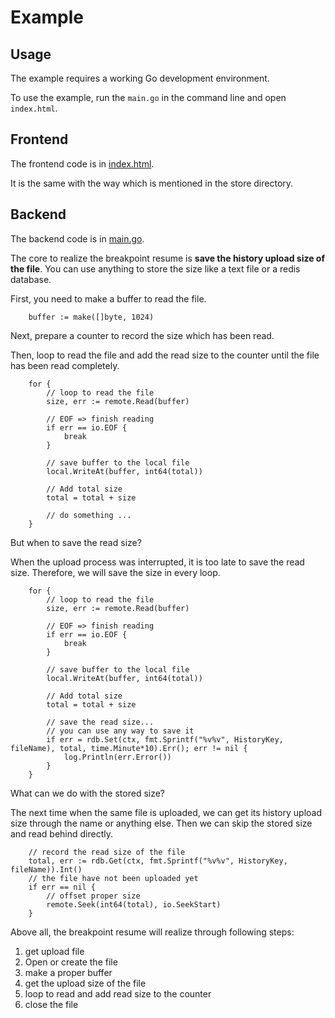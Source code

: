 # Example

## Usage

The example requires a working Go development environment.

To use the example, run the `main.go` in the command line and open `index.html`.

## Frontend

The frontend code is in [index.html](https://github.com/ChenYuTong10/study-image/blob/master/breakpoint/index.html).

It is the same with the way which is mentioned in the store directory.

## Backend

The backend code is in [main.go](https://github.com/ChenYuTong10/study-image/blob/master/breakpoint/main.go).

The core to realize the breakpoint resume is **save the history upload size of the file**.
You can use anything to store the size like a text file or a redis database.

First, you need to make a buffer to read the file.

```Golang
    buffer := make([]byte, 1024)
``` 

Next, prepare a counter to record the size which has been read.

Then, loop to read the file and add the read size to the counter until the file has been read completely.

```Golang
    for {
        // loop to read the file
        size, err := remote.Read(buffer)

        // EOF => finish reading
        if err == io.EOF {
            break
        }

        // save buffer to the local file
        local.WriteAt(buffer, int64(total))

        // Add total size
        total = total + size

        // do something ...
    }
```

But when to save the read size?

When the upload process was interrupted, it is too late to save the read size. Therefore, we will save the size in every loop.

```Golang
    for {
        // loop to read the file
        size, err := remote.Read(buffer)

        // EOF => finish reading
        if err == io.EOF {
            break
        }

        // save buffer to the local file
        local.WriteAt(buffer, int64(total))

        // Add total size
        total = total + size

        // save the read size...
        // you can use any way to save it
        if err = rdb.Set(ctx, fmt.Sprintf("%v%v", HistoryKey, fileName), total, time.Minute*10).Err(); err != nil {
            log.Println(err.Error())
        }
    }
```

What can we do with the stored size?

The next time when the same file is uploaded, we can get its history upload size through the name or anything else.
Then we can skip the stored size and read behind directly.

```Golang
    // record the read size of the file
    total, err := rdb.Get(ctx, fmt.Sprintf("%v%v", HistoryKey, fileName)).Int()
    // the file have not been uploaded yet
    if err == nil {
        // offset proper size
        remote.Seek(int64(total), io.SeekStart)
    }
``` 

Above all, the breakpoint resume will realize through following steps:

01. get upload file
02. Open or create the file
03. make a proper buffer
04. get the upload size of the file
05. loop to read and add read size to the counter
06. close the file
